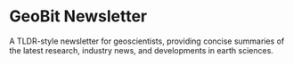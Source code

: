 # GeoBit Newsletter

A TLDR-style newsletter for geoscientists, providing concise summaries of the latest research, industry news, and developments in earth sciences.
